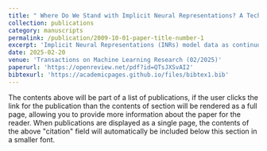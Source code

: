 ```yaml
---
title: " Where Do We Stand with Implicit Neural Representations? A Technical and Performance Survey"
collection: publications
category: manuscripts
permalink: /publication/2009-10-01-paper-title-number-1
excerpt: 'Implicit Neural Representations (INRs) model data as continuous functions with MLPs, yielding resolution independence, compact memory use, and strong generalization. This survey reviews state-of-the-art INRs along four axes—activation functions, positional encoding, combined strategies, and network design—examining properties like differentiability, smoothness, compactness, and multi-resolution adaptability. We benchmark methods on audio/image representation, 3D reconstruction, and high-dimensional synthesis, highlighting trade-offs, locality biases, and limits in capturing fine detail. Finally, we outline key directions—more expressive activations, stronger positional encodings, and improved scalability—offering a roadmap for future INR research.'
date: 2025-02-20
venue: 'Transactions on Machine Learning Research (02/2025)'
paperurl: 'https://openreview.net/pdf?id=QTsJXSvAI2'
bibtexurl: 'https://academicpages.github.io/files/bibtex1.bib'
---
```

The contents above will be part of a list of publications, if the user clicks the link for the publication than the contents of section will be rendered as a full page, allowing you to provide more information about the paper for the reader. When publications are displayed as a single page, the contents of the above "citation" field will automatically be included below this section in a smaller font.

